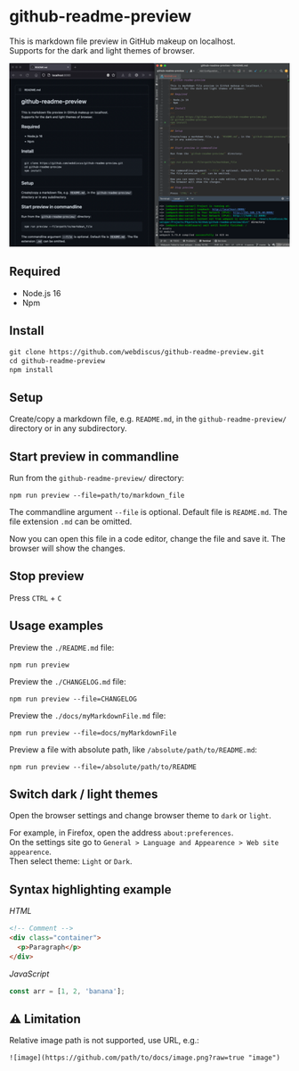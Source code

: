 # github-readme-preview

This is markdown file preview in GitHub makeup on localhost.\
Supports for the dark and light themes of browser.

![preview](https://github.com/webdiscus/github-readme-preview/blob/master/docs/assets/images/preview.png?raw=true "preview")

## Required

- Node.js 16
- Npm

## Install

```
git clone https://github.com/webdiscus/github-readme-preview.git
cd github-readme-preview
npm install
```

## Setup

Create/copy a markdown file, e.g. `README.md`, in the `github-readme-preview/` directory
or in any subdirectory.


## Start preview in commandline

Run from the `github-readme-preview/` directory:

```
npm run preview --file=path/to/markdown_file
```

The commandline argument `--file` is optional. Default file is `README.md`.
The file extension `.md` can be omitted.

Now you can open this file in a code editor, change the file and save it.
The browser will show the changes.

## Stop preview

Press `CTRL` + `C`

## Usage examples

Preview the `./README.md` file:
```
npm run preview
```

Preview the `./CHANGELOG.md` file:
```
npm run preview --file=CHANGELOG
```

Preview the `./docs/myMarkdownFile.md` file:
```
npm run preview --file=docs/myMarkdownFile
```

Preview a file with absolute path, like `/absolute/path/to/README.md`:
```
npm run preview --file=/absolute/path/to/README
```

## Switch dark / light themes

Open the browser settings and change browser theme to `dark` or `light`.

For example, in Firefox, open the address `about:preferences`.\
On the settings site go to `General > Language and Appearence > Web site appearence`.\
Then select theme: `Light` or `Dark`.

## Syntax highlighting example

_HTML_
```html
<!-- Comment -->
<div class="container">
  <p>Paragraph</p>
</div>
```

_JavaScript_
```js
const arr = [1, 2, 'banana'];
```

## ⚠️ Limitation

Relative image path is not supported, use URL, e.g.:
```
![image](https://github.com/path/to/docs/image.png?raw=true "image")
```